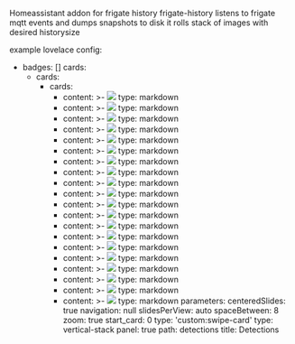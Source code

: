 Homeassistant addon for frigate history
frigate-history listens to frigate mqtt events and dumps snapshots to disk
it rolls stack of images with desired historysize



example lovelace config:

  - badges: []
    cards:
      - cards:
          - cards:
              - content: >-
                  ![](/local/frigate_history/frigate_frontdoor_person_snapshot/1.jpg?random={{as_timestamp(now())}})
                type: markdown
              - content: >-
                  ![](/local/frigate_history/frigate_frontdoor_person_snapshot/2.jpg?random={{as_timestamp(now())}})
                type: markdown
              - content: >-
                  ![](/local/frigate_history/frigate_frontdoor_person_snapshot/3.jpg?random={{as_timestamp(now())}})
                type: markdown
              - content: >-
                  ![](/local/frigate_history/frigate_frontdoor_person_snapshot/4.jpg?random={{as_timestamp(now())}})
                type: markdown
              - content: >-
                  ![](/local/frigate_history/frigate_frontdoor_person_snapshot/5.jpg?random={{as_timestamp(now())}})
                type: markdown
              - content: >-
                  ![](/local/frigate_history/frigate_frontdoor_person_snapshot/6.jpg?random={{as_timestamp(now())}})
                type: markdown
              - content: >-
                  ![](/local/frigate_history/frigate_frontdoor_person_snapshot/7.jpg?random={{as_timestamp(now())}})
                type: markdown
              - content: >-
                  ![](/local/frigate_history/frigate_frontdoor_person_snapshot/8.jpg?random={{as_timestamp(now())}})
                type: markdown
              - content: >-
                  ![](/local/frigate_history/frigate_frontdoor_person_snapshot/9.jpg?random={{as_timestamp(now())}})
                type: markdown
              - content: >-
                  ![](/local/frigate_history/frigate_frontdoor_person_snapshot/10.jpg?random={{as_timestamp(now())}})
                type: markdown
              - content: >-
                  ![](/local/frigate_history/frigate_frontdoor_person_snapshot/11.jpg?random={{as_timestamp(now())}})
                type: markdown
              - content: >-
                  ![](/local/frigate_history/frigate_frontdoor_person_snapshot/12.jpg?random={{as_timestamp(now())}})
                type: markdown
              - content: >-
                  ![](/local/frigate_history/frigate_frontdoor_person_snapshot/13.jpg?random={{as_timestamp(now())}})
                type: markdown
              - content: >-
                  ![](/local/frigate_history/frigate_frontdoor_person_snapshot/14.jpg?random={{as_timestamp(now())}})
                type: markdown
              - content: >-
                  ![](/local/frigate_history/frigate_frontdoor_person_snapshot/15.jpg?random={{as_timestamp(now())}})
                type: markdown
              - content: >-
                  ![](/local/frigate_history/frigate_frontdoor_person_snapshot/16.jpg?random={{as_timestamp(now())}})
                type: markdown
              - content: >-
                  ![](/local/frigate_history/frigate_frontdoor_person_snapshot/17.jpg?random={{as_timestamp(now())}})
                type: markdown
              - content: >-
                  ![](/local/frigate_history/frigate_frontdoor_person_snapshot/18.jpg?random={{as_timestamp(now())}})
                type: markdown
              - content: >-
                  ![](/local/frigate_history/frigate_frontdoor_person_snapshot/19.jpg?random={{as_timestamp(now())}})
                type: markdown
              - content: >-
                  ![](/local/frigate_history/frigate_frontdoor_person_snapshot/20.jpg?random={{as_timestamp(now())}})
                type: markdown
            parameters:
              centeredSlides: true
              navigation: null
              slidesPerView: auto
              spaceBetween: 8
              zoom: true
            start_card: 0
            type: 'custom:swipe-card'
        type: vertical-stack
    panel: true
    path: detections
    title: Detections
